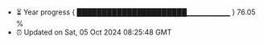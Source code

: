 - ⏳ Year progress { ██████████████████████▁▁▁▁▁▁▁▁ } 76.05 %
- ⏰ Updated on Sat, 05 Oct 2024 08:25:48 GMT

